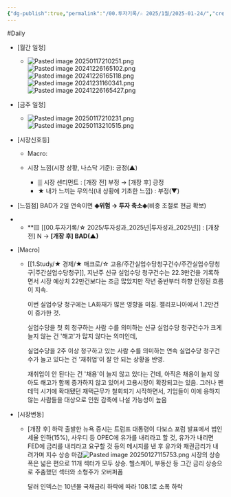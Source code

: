 ```yaml
---
{"dg-publish":true,"permalink":"/00.투자기록/☆ 2025/1월/2025-01-24/","created":"2025-01-24T21:58:56.688+09:00","updated":"2025-06-03T20:07:53.873+09:00"}
---
```


#Daily 


- [월간 일정]
	- ![Pasted image 20250117210251.png](/img/user/attachments/Pasted%20image%2020250117210251.png)![Pasted image 20241226165102.png](/img/user/attachments/Pasted%20image%2020241226165102.png)![Pasted image 20241226165118.png](/img/user/attachments/Pasted%20image%2020241226165118.png)![Pasted image 20241231160341.png](/img/user/attachments/Pasted%20image%2020241231160341.png)![Pasted image 20241226165427.png](/img/user/attachments/Pasted%20image%2020241226165427.png)

- [금주 일정]
	- ![Pasted image 20250117210231.png](/img/user/attachments/Pasted%20image%2020250117210231.png)![Pasted image 20250113210515.png](/img/user/attachments/Pasted%20image%2020250113210515.png)



- [시장신호등]
	- Macro: 
	  
	- 시장 느낌(시장 상황, 나스닥 기준): 긍정(▲)
		  
		- ▒ 시장 센티먼트 : [개장 전] 부정 → [개장 후] 긍정
		- ★ 내가 느끼는 무의식(내 상황에 기초한 느낌) : 부정(▼)




- [느낌점] BAD가 2일 연속이면 **◈위험 → 투자 축소◈**(비중 조절로 현금 확보)
- 
	- **▨ [[00.투자기록/☆ 2025/투자성과_2025년\|투자성과_2025년]] : [개장 전] N  → **[개장 후] BAD(▲)**
	   


- [Macro]
	- [[1.Study/★ 경제/★ 매크로/☆ 고용/주간실업수당청구건수/주간실업수당청구\|주간실업수당청구]], 지난주 신규 실업수당 청구건수는 22.3만건을 기록하면서 시장 예상치 22만건보다는 조금 많았지만 작년 중반부터 하향 안정된 흐름이 지속. 
	  
	  이번 실업수당 청구에는 LA화재가 많은 영향을 미침. 캘리포니아에서 1.2만건이 증가한 것.
	  
	  실업수당을 첫 회 청구하는 사람 수를 의미하는 신규 실업수당 청구건수가 크게 늘지 않는 건 '해고'가 많지 않다는 의미인데,
	  
	  실업수당을 2주 이상 청구하고 있는 사람 수를 의미하는 연속 실업수당 청구건수가 늘고 있다는 건 '재취업'이 잘 안 되는 상황을 반영. 
	  
	  재취업이 안 된다는 건 '채용'이 늘지 않고 있다는 건데, 아직은 채용이 늘지 않아도 해고가 함께 증가하지 않고 있어서 고용시장이 확장되고는 있음. 그러나 팬데믹 시기에 확대됐던 재택근무가 철회되기 시작하면서, 기업들이 이에 응하지 않는 사람들을 대상으로 인원 감축에 나설 가능성이 높음
	  
	  

- [시장변동]
	  
	- [개장 후] 하락 출발한 뉴욕 증시는 트럼프 대통령이 다보스 포럼 발표에서  법인세율 인하(15%), 사우디 등 OPEC에 유가를 내리라고 할 것, 유가가 내리면 FED에 금리를 내리라고 요구할 것 등의 메시지를 낸 후 유가와 채권금리가 내려가며 지수 상승 마감![Pasted image 20250127115753.png](/img/user/attachments/Pasted%20image%2020250127115753.png)
	  시장의 상승폭은 넓은 편으로 11개 섹터가 모두 상승. 헬스케어, 부동산 등 그간 금리 상승으로 주춤했던 섹터와 소형주가 오버퍼폼
	  
	  달러 인덱스는 10년물 국채금리 하락에 따라 108.1로 소폭 하락
	  

